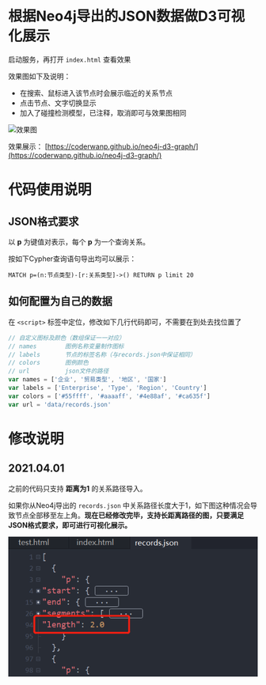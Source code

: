 # 根据Neo4j导出的JSON数据做D3可视化展示

启动服务，再打开 `index.html` 查看效果

效果图如下及说明：

- 在搜索、鼠标进入该节点时会展示临近的关系节点
- 点击节点、文字切换显示
- 加入了碰撞检测模型，已注释，取消即可与效果图相同

![效果图](img/pic.png)

效果展示：
[https://coderwanp.github.io/neo4j-d3-graph/](https://coderwanp.github.io/neo4j-d3-graph/)

# 代码使用说明

## JSON格式要求

以 **p** 为键值对表示，每个 **p** 为一个查询关系。

按如下Cypher查询语句导出均可以展示：

```cypher
MATCH p=(n:节点类型)-[r:关系类型]->() RETURN p limit 20
```

## 如何配置为自己的数据

在 `<script>` 标签中定位，修改如下几行代码即可，不需要在到处去找位置了

```js
// 自定义图标及颜色（数组保证一一对应）
// names		图例名称变量制作图标
// labels		节点的标签名称（与records.json中保证相同）
// colors		图例颜色
// url 			json文件的路径
var names = ['企业', '贸易类型', '地区', '国家']
var labels = ['Enterprise', 'Type', 'Region', 'Country']
var colors = ['#55ffff', '#aaaaff', '#4e88af', '#ca635f']
var url = 'data/records.json'
```

# 修改说明

## 2021.04.01

之前的代码只支持 **距离为1** 的关系路径导入。

如果你从Neo4j导出的 `records.json` 中关系路径长度大于1，如下图这种情况会导致节点全部移至左上角。**现在已经修改完毕，支持长距离路径的图，只要满足JSON格式要求，即可进行可视化展示。**

![image-20210401170404874](img\json.png)

